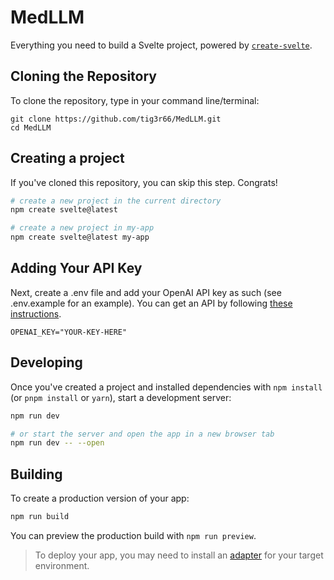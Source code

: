 # MedLLM

Everything you need to build a Svelte project, powered by [`create-svelte`](https://github.com/sveltejs/kit/tree/master/packages/create-svelte).

## Cloning the Repository

To clone the repository, type in your command line/terminal:

```
git clone https://github.com/tig3r66/MedLLM.git
cd MedLLM
```

## Creating a project

If you've cloned this repository, you can skip this step. Congrats!

```bash
# create a new project in the current directory
npm create svelte@latest

# create a new project in my-app
npm create svelte@latest my-app
```

## Adding Your API Key

Next, create a .env file and add your OpenAI API key as such (see .env.example for an example). You can get an API by following [these instructions](https://help.openai.com/en/articles/4936850-where-do-i-find-my-secret-api-key).

```
OPENAI_KEY="YOUR-KEY-HERE"
```

## Developing

Once you've created a project and installed dependencies with `npm install` (or `pnpm install` or `yarn`), start a development server:

```bash
npm run dev

# or start the server and open the app in a new browser tab
npm run dev -- --open
```

## Building

To create a production version of your app:

```bash
npm run build
```

You can preview the production build with `npm run preview`.

> To deploy your app, you may need to install an [adapter](https://kit.svelte.dev/docs/adapters) for your target environment.
